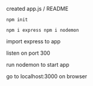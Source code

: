created app.js / README

``
npm init
``

``
npm i express
npm i nodemon
``

import express to app 

listen on port 300

run nodemon to start app

go to localhost:3000 on browser 



